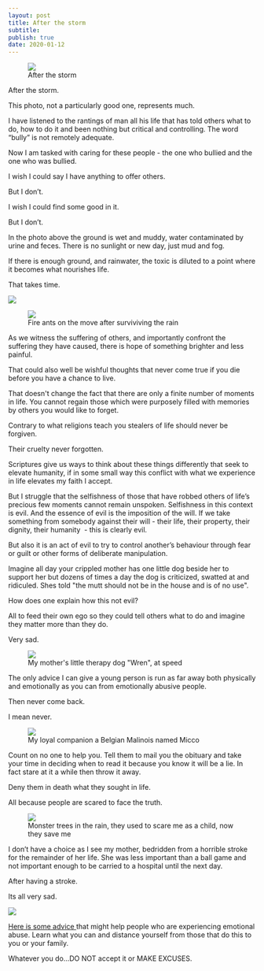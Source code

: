 ```yaml
---
layout: post
title: After the storm
subtitle: 
publish: true
date: 2020-01-12  
---
```




<figure>
<img src="https://jonkalev.s3-us-west-2.amazonaws.com/20200112_Farm.jpg">
<figcaption> After the storm</figcaption>
</figure>

After the storm.

This photo, not a particularly good one, represents much.

I have listened to the rantings of man all his life that has told others what to do, how to do it and been nothing but critical and controlling. 
The word “bully” is not remotely adequate.

Now I am tasked with caring for these people - the one who bullied and the one who was bullied.

I wish I could say I have anything to offer others. 

But I don’t.

I wish I could find some good in it. 

But I don’t.

In the photo above the ground is wet and muddy, water contaminated by urine and feces.
There is no sunlight or new day, just mud and fog.

If there is enough ground, and rainwater, the toxic is diluted to a point where it becomes what nourishes life. 

That takes time.

<img src="https://jonkalev.s3-us-west-2.amazonaws.com/20200113_cow.jpg">
<figure>
<img src="https://jonkalev.s3-us-west-2.amazonaws.com/20200113_fireants.jpg">
<figcaption> Fire ants on the move after surviviving the rain</figcaption>
</figure>


As we witness the suffering of others, and importantly confront the suffering they have caused, there is hope of something brighter and less painful.

That could also well be wishful thoughts that never come true if you die before you have a chance to live.

That doesn't change the fact that there are only a finite number of moments in life.
You cannot regain those which were purposely filled with memories by others you would like to forget.

Contrary to what religions teach you stealers of life should never be forgiven.

Their cruelty never forgotten.

Scriptures give us ways to think about these things differently that seek to elevate humanity, if in some small way this conflict with what we experience in life elevates my faith I accept.

But I struggle that the selfishness of those that have robbed others of life’s precious few moments cannot remain unspoken.
Selfishness in this context is evil.
And the essence of evil is the imposition of the will. If we take something from somebody against their will - their life, their property, their dignity, their humanity  - this is clearly evil.

But also it is an act of evil to try to control another’s behaviour through fear or guilt or other forms of deliberate manipulation.

Imagine all day your crippled mother has one little dog beside her to support her but dozens of times a day the dog is criticized, swatted at and ridiculed. Shes told "the mutt should not be in the house and is of no use".

How does one explain how this not evil?

All to feed their own ego so they could tell others what to do and imagine they matter more than they do. 

Very sad.
<figure>
<img src="https://jonkalev.s3-us-west-2.amazonaws.com/20200113_Wren1.jpg">
  <figcaption>My mother's little therapy dog "Wren", at speed</figcaption>
</figure>

The only advice I can give a young person is run as far away both physically and emotionally as you can from emotionally abusive people.

Then never come back. 

I mean never.
<figure>
<img src="https://jonkalev.s3-us-west-2.amazonaws.com/20200112_Micco.jpg">
  <figcaption>My loyal companion a Belgian Malinois named Micco</figcaption>
</figure>
Count on no one to help you.
Tell them to mail you the obituary and take your time in deciding when to read it because you know it will be a lie.
In fact stare at it a while then throw it away.

Deny them in death what they sought in life.

All because people are scared to face the truth.
<figure>
<img src="https://jonkalev.s3-us-west-2.amazonaws.com/20200113_trees.jpg">
    <figcaption>Monster trees in the rain, they used to scare me as a child, now they save me</figcaption>
</figure>

I don’t have a choice as I see my mother, bedridden from a horrible stroke for the remainder of her life. She was less important than a ball game and not important enough to be carried to a hospital until the next day.

After having a stroke.

Its all very sad.

<img src="https://jonkalev.s3-us-west-2.amazonaws.com/20200113_horse.jpg">


<a href="https://www.verywellmind.com/identify-and-cope-with-emotional-abuse-4156673/">Here is some advice </a>that might help people who are experiencing emotional abuse. Learn what you can and distance yourself from those that do this to you or your family. 

Whatever you do...DO NOT accept it or MAKE EXCUSES.

